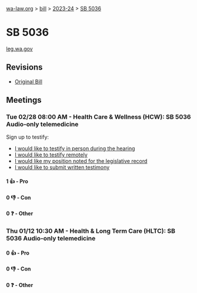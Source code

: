 [wa-law.org](/) > [bill](/bill/) > [2023-24](/bill/2023-24/) > [SB 5036](/bill/2023-24/sb/5036/)

# SB 5036
[leg.wa.gov](https://app.leg.wa.gov/billsummary?BillNumber=5036&Year=2023&Initiative=false)

## Revisions
* [Original Bill](1/)

## Meetings
### Tue 02/28 08:00 AM - Health Care & Wellness (HCW): SB 5036 Audio-only telemedicine
Sign up to testify:
* [I would like to testify in person during the hearing](https://app.leg.wa.gov/csi/Testifier/Add?chamber=House&mId=30856&aId=152546&caId=21829&tId=1)
* [I would like to testify remotely](https://app.leg.wa.gov/csi/Testifier/Add?chamber=House&mId=30856&aId=152546&caId=21829&tId=2)
* [I would like my position noted for the legislative record](https://app.leg.wa.gov/csi/Testifier/Add?chamber=House&mId=30856&aId=152546&caId=21829&tId=3)
* [I would like to submit written testimony](https://app.leg.wa.gov/csi/Testifier/Add?chamber=House&mId=30856&aId=152546&caId=21829&tId=4)

#### 1 👍 - Pro

#### 0 👎 - Con

#### 0 ❓ - Other

### Thu 01/12 10:30 AM - Health & Long Term Care (HLTC): SB 5036 Audio-only telemedicine
#### 0 👍 - Pro

#### 0 👎 - Con

#### 0 ❓ - Other
